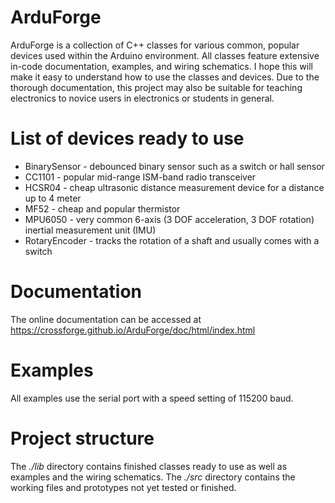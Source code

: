 # ArduForge

ArduForge is a collection of C++ classes for various common, popular devices used within the Arduino environment. All classes feature extensive in-code documentation, examples, and wiring schematics. I hope this will make it easy to understand how to use the classes and devices. Due to the thorough documentation, this project may also be suitable for teaching electronics to novice users in electronics or students in general.

# List of devices ready to use
* BinarySensor - debounced binary sensor such as a switch or hall sensor
* CC1101 - popular mid-range ISM-band radio transceiver
* HCSR04 - cheap ultrasonic distance measurement device for a distance up to 4 meter
* MF52 - cheap and popular thermistor
* MPU6050 - very common 6-axis (3 DOF acceleration, 3 DOF rotation) inertial measurement unit (IMU)
* RotaryEncoder - tracks the rotation of a shaft and usually comes with a switch

# Documentation
The online documentation can be accessed at https://crossforge.github.io/ArduForge/doc/html/index.html

# Examples
All examples use the serial port with a speed setting of 115200 baud.

# Project structure
The *./lib* directory contains finished classes ready to use as well as examples and the wiring schematics. The *./src* directory contains the working files and prototypes not yet tested or finished. 
